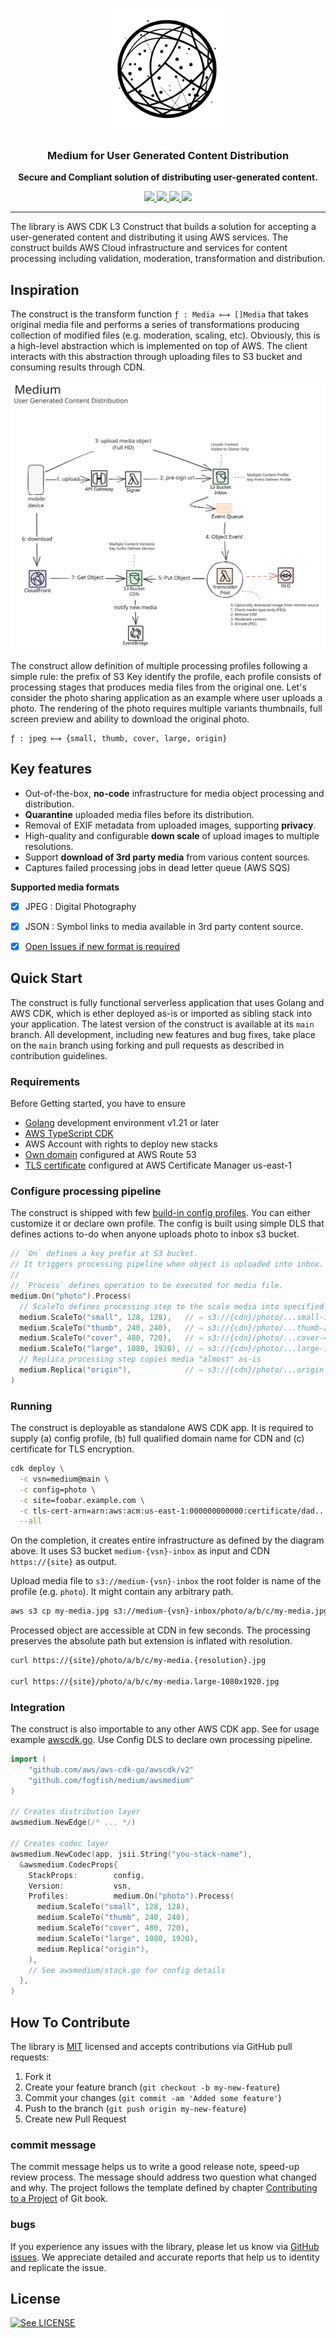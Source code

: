 <p align="center">
  <img src="./doc/medium-logo.svg" width="200" />
  <h3 align="center">Medium for User Generated Content Distribution</h3>
  <p align="center"><strong>Secure and Compliant solution of distributing user-generated content.</strong></p>

  <p align="center">
    <!-- Documentation -->
    <a href="https://pkg.go.dev/github.com/fogfish/medium">
      <img src="https://pkg.go.dev/badge/github.com/fogfish/medium" />
    </a>
    <!-- Build Status  -->
    <a href="https://github.com/fogfish/medium/actions/">
      <img src="https://github.com/fogfish/medium/workflows/build/badge.svg" />
    </a>
    <!-- GitHub -->
    <a href="http://github.com/fogfish/medium">
      <img src="https://img.shields.io/github/last-commit/fogfish/medium.svg" />
    </a>
    <!-- Coverage -->
    <a href="https://coveralls.io/github/fogfish/medium?branch=main">
      <img src="https://coveralls.io/repos/github/fogfish/medium/badge.svg?branch=main" />
    </a>
  </p>
</p>

---

The library is AWS CDK L3 Construct that builds a solution for accepting a user-generated content and distributing it using AWS services. The construct builds AWS Cloud infrastructure and services for content processing including validation, moderation, transformation and distribution. 

## Inspiration

The construct is the transform function `ƒ : Media ⟼ []Media` that takes original media file and performs a series of transformations producing collection of modified files (e.g. moderation, scaling, etc). Obviously, this is a high-level abstraction which is implemented on top of AWS. The client interacts with this abstraction through uploading files to S3 bucket and consuming results through CDN.     

![Medium for User Generated Content Distribution](doc/solution.excalidraw.svg "Medium for User Generated Content Distribution")

The construct allow definition of multiple processing profiles following a simple rule: the prefix of S3 Key identify the profile, each profile consists of processing stages that produces media files from the original one. Let's consider the photo sharing application as an example where user uploads a photo. The rendering of the photo requires multiple variants thumbnails, full screen preview and ability to download the original photo.

```
ƒ : jpeg ⟼ {small, thumb, cover, large, origin}
```

## Key features

* Out-of-the-box, **no-code** infrastructure for media object processing and distribution. 
* **Quarantine** uploaded media files before its distribution.
* Removal of EXIF metadata from uploaded images, supporting **privacy**.
* High-quality and configurable **down scale** of upload images to multiple resolutions.
* Support **download of 3rd party media** from various content sources.
* Captures failed processing jobs in dead letter queue (AWS SQS)

**Supported media formats**
- [x] JPEG : Digital Photography
- [x] JSON : Symbol links to media available in 3rd party content source.
- [x] [Open Issues if new format is required](https://github.com/fogfish/medium/issue)
  

## Quick Start

The construct is fully functional serverless application that uses Golang and AWS CDK, which is ether deployed as-is or imported as sibling stack into your application. The latest version of the construct is available at its `main` branch. All development, including new features and bug fixes, take place on the `main` branch using forking and pull requests as described in contribution guidelines.


### Requirements

Before Getting started, you have to ensure

* [Golang](https://golang.org/dl/) development environment v1.21 or later
* [AWS TypeScript CDK](https://docs.aws.amazon.com/cdk/latest/guide/getting_started.html)
* AWS Account with rights to deploy new stacks
* [Own domain](https://docs.aws.amazon.com/Route53/latest/DeveloperGuide/domain-register.html) configured at AWS Route 53
* [TLS certificate](https://docs.aws.amazon.com/AmazonCloudFront/latest/DeveloperGuide/cnames-and-https-requirements.html#https-requirements-aws-region) configured at AWS Certificate Manager us-east-1

### Configure processing pipeline

The construct is shipped with few [build-in config profiles](./awsmedium/config.go). You can either customize it or declare own profile. The config is built using simple DLS that defines actions to-do when anyone uploads photo to inbox s3 bucket. 

```go
// `On` defines a key prefix at S3 bucket.
// It triggers processing pipeline when object is uploaded into inbox.
//
// `Process` defines operation to be executed for media file.
medium.On("photo").Process(
  // ScaleTo defines processing step to the scale media into specified resolution
  medium.ScaleTo("small", 128, 128),   // ⇒ s3://{cdn}/photo/...small-128x128.jpg
  medium.ScaleTo("thumb", 240, 240),   // ⇒ s3://{cdn}/photo/...thumb-240x240.jpg
  medium.ScaleTo("cover", 480, 720),   // ⇒ s3://{cdn}/photo/...cover-480x720.jpg
  medium.ScaleTo("large", 1080, 1920), // ⇒ s3://{cdn}/photo/...large-1080x1920.jpg
  // Replica processing step copies media "almost" as-is
  medium.Replica("origin"),            // ⇒ s3://{cdn}/photo/...origin
)
```


### Running

The construct is deployable as standalone AWS CDK app. It is required to supply (a) config profile, (b) full qualified domain name for CDN and (c) certificate for TLS encryption.

```bash
cdk deploy \
  -c vsn=medium@main \
  -c config=photo \
  -c site=foobar.example.com \
  -c tls-cert-arn=arn:aws:acm:us-east-1:000000000000:certificate/dad...cafe \
  --all
```

On the completion, it creates entire infrastructure as defined by the diagram above. It uses S3 bucket `medium-{vsn}-inbox` as input and CDN `https://{site}` as output.

Upload media file to `s3://medium-{vsn}-inbox` the root folder is name of the profile (e.g. `photo`). It might contain any arbitrary path.

```bash
aws s3 cp my-media.jpg s3://medium-{vsn}-inbox/photo/a/b/c/my-media.jpg
```

Processed object are accessible at CDN in few seconds. The processing preserves the absolute path but extension is inflated with resolution.

```bash
curl https://{site}/photo/a/b/c/my-media.{resolution}.jpg

curl https://{site}/photo/a/b/c/my-media.large-1080x1920.jpg
```

### Integration

The construct is also importable to any other AWS CDK app. See for usage example [awscdk.go](./cmd/cloud/awscdk.go). Use Config DLS to declare own processing pipeline.

```go
import (
	"github.com/aws/aws-cdk-go/awscdk/v2"
	"github.com/fogfish/medium/awsmedium"
)

// Creates distribution layer
awsmedium.NewEdge(/* ... */)

// Creates codec layer
awsmedium.NewCodec(app, jsii.String("you-stack-name"),
  &awsmedium.CodecProps{
    StackProps:        config,
    Version:           vsn,
    Profiles:          medium.On("photo").Process(
      medium.ScaleTo("small", 128, 128),
      medium.ScaleTo("thumb", 240, 240),
      medium.ScaleTo("cover", 480, 720),
      medium.ScaleTo("large", 1080, 1920),
      medium.Replica("origin"),
    ),
    // See awsmedium/stack.go for config details
  },
)
```

## How To Contribute

The library is [MIT](LICENSE) licensed and accepts contributions via GitHub pull requests:

1. Fork it
2. Create your feature branch (`git checkout -b my-new-feature`)
3. Commit your changes (`git commit -am 'Added some feature'`)
4. Push to the branch (`git push origin my-new-feature`)
5. Create new Pull Request


### commit message

The commit message helps us to write a good release note, speed-up review process. The message should address two question what changed and why. The project follows the template defined by chapter [Contributing to a Project](http://git-scm.com/book/ch5-2.html) of Git book.

### bugs

If you experience any issues with the library, please let us know via [GitHub issues](https://github.com/fogfish/medium/issue). We appreciate detailed and accurate reports that help us to identity and replicate the issue. 

## License

[![See LICENSE](https://img.shields.io/github/license/fogfish/medium.svg?style=for-the-badge)](LICENSE)